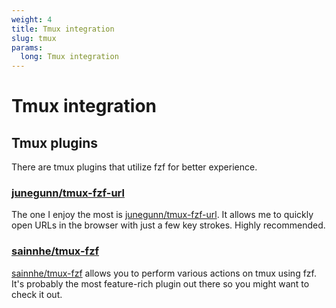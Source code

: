 ```yaml
---
weight: 4
title: Tmux integration
slug: tmux
params:
  long: Tmux integration
---
```


# Tmux integration

## Tmux plugins

There are tmux plugins that utilize fzf for better experience.

### [junegunn/tmux-fzf-url](https://github.com/junegunn/tmux-fzf-url)

The one I enjoy the most is
[junegunn/tmux-fzf-url](https://github.com/junegunn/tmux-fzf-url). It allows
me to quickly open URLs in the browser with just a few key strokes. Highly
recommended.

### [sainnhe/tmux-fzf](https://github.com/sainnhe/tmux-fzf)

[sainnhe/tmux-fzf](https://github.com/sainnhe/tmux-fzf) allows you to perform
various actions on tmux using fzf. It's probably the most feature-rich plugin
out there so you might want to check it out.
